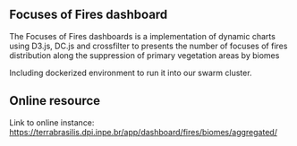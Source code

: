 ## Focuses of Fires dashboard

The Focuses of Fires dashboards is a implementation of dynamic charts using D3.js, DC.js and crossfilter to presents the number of focuses of fires distribution along the suppression of primary vegetation areas by biomes

Including dockerized environment to run it into our swarm cluster.

## Online resource

Link to online instance:
https://terrabrasilis.dpi.inpe.br/app/dashboard/fires/biomes/aggregated/
